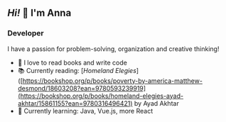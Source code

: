 ##  _Hi!_ 👋  I'm Anna

### Developer

I have a passion for problem-solving, organization and creative thinking!

- 🌟 I love to read books and write code
- 📚 Currently reading: [*Homeland Elegies*]([https://bookshop.org/p/books/poverty-by-america-matthew-desmond/18603208?ean=9780593239919](https://bookshop.org/p/books/homeland-elegies-ayad-akhtar/15861155?ean=9780316496421) by Ayad Akhtar
- 🌱 Currently learning: Java, Vue.js, more React

<!--
**annatoman/annatoman** is a ✨ _special_ ✨ repository because its `README.md` (this file) appears on your GitHub profile.

Here are some ideas to get you started:

- 🔭 I’m currently working on ...
- 🌱 I’m currently learning ...
- 👯 I’m looking to collaborate on ...
- 🤔 I’m looking for help with ...
- 💬 Ask me about ...
- 📫 How to reach me: ...
- 😄 Pronouns: ...
- ⚡ Fun fact: ...
-->
